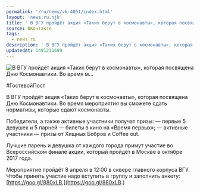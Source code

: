 ```yaml
---
permalink: '/ru/news/vk-4051/index.html'
layout: 'news.ru.njk'
title: ' В ВГУ пройдёт акция «Таких берут в космонавты», которая посвящена Дню Космонавтики. Во время м…'
source: ВКонтакте
tags:
  - news_ru
description: ' В ВГУ пройдёт акция «Таких берут в космонавты», которая посвящена Дню Космонавтики. Во время м…'
updatedAt: 1491231699
---
```

![ В ВГУ пройдёт акция «Таких берут в космонавты», которая посвящена Дню Космонавтики. Во время м…](https://sun9-15.userapi.com/impf/c637429/v637429481/4151a/EyIEUyXARb8.jpg?size=1280x853&quality=96&sign=d84028fd0b9ee883ebf3d37e5a0498a6&c_uniq_tag=DLQSOX9Rkn0swNgO3wYarfQXQLqdwqb89Oo99lsrwJM&type=album)

#ГостевойПост

В ВГУ пройдёт акция «Таких берут в космонавты», которая посвящена Дню Космонавтики. Во время мероприятия вы сможете сдать нормативы, которые сдают космонавты.

Победители, а также активные участники получат призы:
— первые 5 девушек и 5 парней — билеты в кино на «Время первых»;
— активные участники — призы от Хищных Бобров и Coffee out.

Лучшие парень и девушка от каждого города примут участие во Всероссийском финале акции, который пройдёт в Москве в октябре 2017 года.

Мероприятие пройдёт 8 апреля в 12:00 в сквере главного корпуса ВГУ.
Чтобы принять участие надо вступить в группу и заполнить анкету: [https://goo.gl/880xLB.](https://goo.gl/880xLB.)
